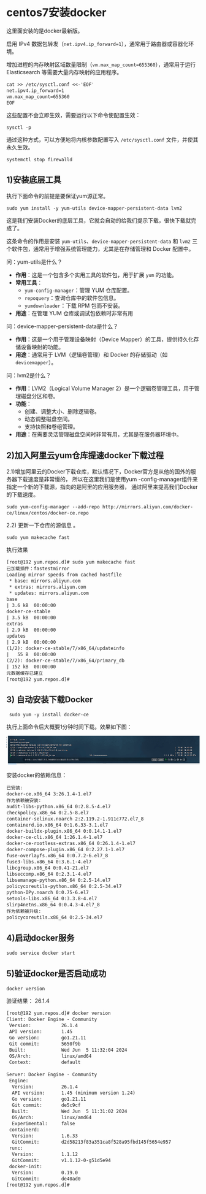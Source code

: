# centos7安装docker

这里面安装的是docker最新版。

启用 IPv4 数据包转发（`net.ipv4.ip_forward=1`），通常用于路由器或容器化环境。

增加进程的内存映射区域数量限制（`vm.max_map_count=655360`），通常用于运行 Elasticsearch 等需要大量内存映射的应用程序。

```shell
cat >> /etc/sysctl.conf <<-'EOF'
net.ipv4.ip_forward=1
vm.max_map_count=655360
EOF
```

这些配置不会立即生效，需要运行以下命令使配置生效：

```shell
sysctl -p
```

通过这种方式，可以方便地将内核参数配置写入 `/etc/sysctl.conf` 文件，并使其永久生效。

```shell
systemctl stop firewalld
```

## 1)安装底层工具

执行下面命令的前提是要保证yum源正常。

```
sudo yum install -y yum-utils device-mapper-persistent-data lvm2
```

 这是我们安装Docker的底层⼯具，它就会⾃动的给我们提示下载，很快下载就完成了。  

这条命令的作用是安装 `yum-utils`、`device-mapper-persistent-data` 和 `lvm2` 三个软件包，通常用于增强系统管理能力，尤其是在存储管理和 Docker 配置中。

问：yum-utils是什么？

- **作用**：这是一个包含多个实用工具的软件包，用于扩展 `yum` 的功能。
- **常用工具**：
  - `yum-config-manager`：管理 YUM 仓库配置。
  - `repoquery`：查询仓库中的软件包信息。
  - `yumdownloader`：下载 RPM 包而不安装。
- **用途**：在管理 YUM 仓库或调试包依赖时非常有用

问：device-mapper-persistent-data是什么？

- **作用**：这是一个用于管理设备映射（Device Mapper）的工具，提供持久化存储设备映射的功能。
- **用途**：通常用于 LVM（逻辑卷管理）和 Docker 的存储驱动（如 `devicemapper`）。

问：lvm2是什么？

- **作用**：LVM2（Logical Volume Manager 2）是一个逻辑卷管理工具，用于管理磁盘分区和卷。
- **功能**：
  - 创建、调整大小、删除逻辑卷。
  - 动态调整磁盘空间。
  - 支持快照和卷组管理。
- **用途**：在需要灵活管理磁盘空间时非常有用，尤其是在服务器环境中。

## 2)加入阿里云yum仓库提速docker下载过程  

2.1)增加阿⾥云的Docker下载仓库，默认情况下，Docker官⽅是从他的国外的服务器下载速度是⾮常慢的， 所以在这⾥我们是使用yum  -config-manager组件来指定⼀个新的下载源，指向的是阿里的应用服务器， 通过阿⾥来提高我们Docker的下载速度。

```
sudo yum-config-manager --add-repo http://mirrors.aliyun.com/docker-ce/linux/centos/docker-ce.repo
```

2.2) 更新⼀下仓库的源信息 。

```
sudo yum makecache fast
```

执行效果

```
[root@192 yum.repos.d]# sudo yum makecache fast
已加载插件：fastestmirror
Loading mirror speeds from cached hostfile
 * base: mirrors.aliyun.com
 * extras: mirrors.aliyun.com
 * updates: mirrors.aliyun.com
base                                                                                                                                                                        | 3.6 kB  00:00:00     
docker-ce-stable                                                                                                                                                            | 3.5 kB  00:00:00     
extras                                                                                                                                                                      | 2.9 kB  00:00:00     
updates                                                                                                                                                                     | 2.9 kB  00:00:00     
(1/2): docker-ce-stable/7/x86_64/updateinfo                                                                                                                                 |   55 B  00:00:00     
(2/2): docker-ce-stable/7/x86_64/primary_db                                                                                                                                 | 152 kB  00:00:00     
元数据缓存已建立
[root@192 yum.repos.d]# 

```

## 3) 自动安装下载Docker

```
 sudo yum -y install docker-ce
```

执行上面命令后大概要1分钟时间下载。效果如下图：

![image-20250226140543070](demo02_2025_02_27.assets/image-20250226140543070.png)

安装docker的依赖信息：

```
已安装:
docker-ce.x86_64 3:26.1.4-1.el7                                                                           
作为依赖被安装:
audit-libs-python.x86_64 0:2.8.5-4.el7       
checkpolicy.x86_64 0:2.5-8.el7               
container-selinux.noarch 2:2.119.2-1.911c772.el7_8    
containerd.io.x86_64 0:1.6.33-3.1.el7         
docker-buildx-plugin.x86_64 0:0.14.1-1.el7    
docker-ce-cli.x86_64 1:26.1.4-1.el7           
docker-ce-rootless-extras.x86_64 0:26.1.4-1.el7       
docker-compose-plugin.x86_64 0:2.27.1-1.el7   
fuse-overlayfs.x86_64 0:0.7.2-6.el7_8         
fuse3-libs.x86_64 0:3.6.1-4.el7               
libcgroup.x86_64 0:0.41-21.el7                        
libseccomp.x86_64 0:2.3.1-4.el7               
libsemanage-python.x86_64 0:2.5-14.el7        
policycoreutils-python.x86_64 0:2.5-34.el7    
python-IPy.noarch 0:0.75-6.el7                        
setools-libs.x86_64 0:3.3.8-4.el7             
slirp4netns.x86_64 0:0.4.3-4.el7_8           
作为依赖被升级:
policycoreutils.x86_64 0:2.5-34.el7  
```

## 4)启动docker服务

```
sudo service docker start
```



## 5)验证docker是否启动成功 

```
docker version
```

验证结果： 26.1.4

```
[root@192 yum.repos.d]# docker version
Client: Docker Engine - Community
 Version:           26.1.4
 API version:       1.45
 Go version:        go1.21.11
 Git commit:        5650f9b
 Built:             Wed Jun  5 11:32:04 2024
 OS/Arch:           linux/amd64
 Context:           default

Server: Docker Engine - Community
 Engine:
  Version:          26.1.4
  API version:      1.45 (minimum version 1.24)
  Go version:       go1.21.11
  Git commit:       de5c9cf
  Built:            Wed Jun  5 11:31:02 2024
  OS/Arch:          linux/amd64
  Experimental:     false
 containerd:
  Version:          1.6.33
  GitCommit:        d2d58213f83a351ca8f528a95fbd145f5654e957
 runc:
  Version:          1.1.12
  GitCommit:        v1.1.12-0-g51d5e94
 docker-init:
  Version:          0.19.0
  GitCommit:        de40ad0
[root@192 yum.repos.d]# 
```











